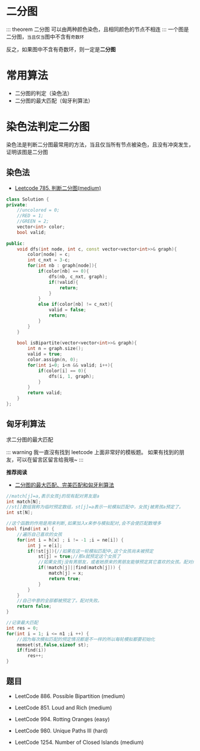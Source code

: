# 二分图
::: theorem 二分图
可以由两种颜色染色，且相同颜色的节点不相连
:::
一个图是二分图，`当且仅当`图中不含有`奇数环`

反之，如果图中不含有奇数环，则一定是**二分图**

# 常用算法

- 二分图的判定（染色法）
- 二分图的最大匹配（匈牙利算法）

# 染色法判定二分图

染色法是判断二分图最常用的方法，当且仅当所有节点被染色，且没有冲突发生，证明该图是二分图

## 染色法

- [Leetcode 785. 判断二分图(medium)](https://demo.codimd.org/s/SyKBxMeuD)

```cpp
class Solution {
private:
    //uncolored = 0;
    //RED = 1;
    //GREEN = 2;
    vector<int> color;
    bool valid;
    
public:
    void dfs(int node, int c, const vector<vector<int>>& graph){
        color[node] = c;
        int c_nxt = 3-c;
        for(int nb : graph[node]){
            if(color[nb] == 0){
                dfs(nb, c_nxt, graph);
                if(!valid){
                    return;
                }
            }
            else if(color[nb] != c_nxt){
                valid = false;
                return;
            }
        }
    }
    
   	bool isBipartite(vector<vector<int>>& graph){
        int n = graph.size();
        valid = true;
        color.assign(n, 0);
        for(int i=0; i<n && valid; i++){
            if(color[i] == 0){
                dfs(i, 1, graph);
            }
        }
        return valid;
    }
};
```

## 匈牙利算法

求二分图的最大匹配

::: warning
我一直沒有找到 leetcode 上面非常好的模板题。 如果有找到的朋友，可以在留言区留言给我哦~
:::

**推荐阅读** 
- [二分图的最大匹配、完美匹配和匈牙利算法](https://www.renfei.org/blog/bipartite-matching.html)

```cpp
//match[j]=a,表示女孩j的现有配对男友是a
int match[N];
//st[]数组我称为临时预定数组，st[j]=a表示一轮模拟匹配中，女孩j被男孩a预定了。
int st[N];

//这个函数的作用是用来判断,如果加入x来参与模拟配对,会不会使匹配数增多
bool find(int x) {
    //遍历自己喜欢的女孩
    for(int i = h[x] ; i != -1 ;i = ne[i]) {
        int j = e[i];
        if(!st[j]){//如果在这一轮模拟匹配中,这个女孩尚未被预定
            st[j] = true;//那x就预定这个女孩了
            //如果女孩j没有男朋友，或者她原来的男朋友能够预定其它喜欢的女孩。配对成功,更新match
            if(!match[j]||find(match[j])) {
                match[j] = x;
                return true;
            }
        }
    }
    //自己中意的全部都被预定了。配对失败。
    return false;
}

//记录最大匹配
int res = 0;
for(int i = 1; i <= n1 ;i ++) {  
    //因为每次模拟匹配的预定情况都是不一样的所以每轮模拟都要初始化
    memset(st,false,sizeof st);
    if(find(i)) 
        res++;
}  
```

## 题目

- LeetCode 886. Possible Bipartition (medium)

- LeetCode 851. Loud and Rich (medium)

- LeetCode 994. Rotting Oranges (easy)

- LeetCode 980. Unique Paths III (hard)

- LeetCode 1254. Number of Closed Islands (medium)


